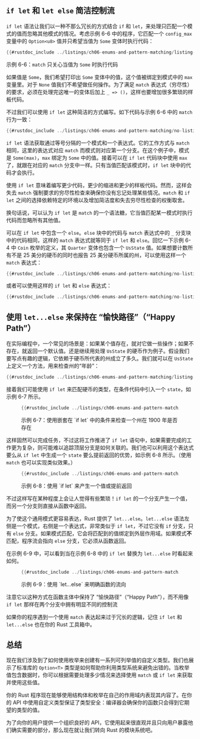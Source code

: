## `if let` 和 `let else` 简洁控制流

<!-- https://github.com/rust-lang/book/blob/main/src/ch06-03-if-let.md -->
<!-- commit 746bf4c43ef0a2810b1f2cb234bfadd5ca5382f6 -->

`if let` 语法让我们以一种不那么冗长的方式结合 `if` 和 `let`，来处理只匹配一个模式的值而忽略其他模式的情况。考虑示例 6-6 中的程序，它匹配一个 `config_max` 变量中的 `Option<u8>` 值并只希望当值为 `Some` 变体时执行代码：

```rust
{{#rustdoc_include ../listings/ch06-enums-and-pattern-matching/listing-06-06/src/main.rs:here}}
```

<span class="caption">示例 6-6：`match` 只关心当值为 `Some` 时执行代码</span>

如果值是 `Some`，我们希望打印出 `Some` 变体中的值，这个值被绑定到模式中的 `max` 变量里。对于 `None` 值我们不希望做任何操作。为了满足 `match` 表达式（穷尽性）的要求，必须在处理完这唯一的变体后加上 `_ => ()`，这样也要增加很多繁琐的样板代码。

不过我们可以使用 `if let` 这种简洁的方式编写。如下代码与示例 6-6 中的 `match` 行为一致：

```rust
{{#rustdoc_include ../listings/ch06-enums-and-pattern-matching/no-listing-12-if-let/src/main.rs:here}}
```

`if let` 语法获取通过等号分隔的一个模式和一个表达式。它的工作方式与 `match` 相同，这里的表达式对应 `match` 而模式则对应第一个分支。在这个例子中，模式是 `Some(max)`，`max` 绑定为 `Some` 中的值。接着可以在 `if let` 代码块中使用 `max` 了，就跟在对应的 `match` 分支中一样。只有当值匹配该模式时，`if let` 块中的代码才会执行。

使用 `if let` 意味着编写更少代码，更少的缩进和更少的样板代码。然而，这样会失去 `match` 强制要求的穷尽性检查来确保你没有忘记处理某些情况。`match` 和 `if let` 之间的选择依赖特定的环境以及增加简洁度和失去穷尽性检查的权衡取舍。

换句话说，可以认为 `if let` 是 `match` 的一个语法糖，它当值匹配某一模式时执行代码而忽略所有其他值。

可以在 `if let` 中包含一个 `else`。`else` 块中的代码与 `match` 表达式中的 `_` 分支块中的代码相同，这样的 `match` 表达式就等同于 `if let` 和 `else`。回忆一下示例 6-4 中 `Coin` 枚举的定义，其 `Quarter` 变体也包含一个 `UsState` 值。如果想要计数所有不是 25 美分的硬币的同时也报告 25 美分硬币所属的州，可以使用这样一个 `match` 表达式：

```rust
{{#rustdoc_include ../listings/ch06-enums-and-pattern-matching/no-listing-13-count-and-announce-match/src/main.rs:here}}
```

或者可以使用这样的 `if let` 和 `else` 表达式：

```rust
{{#rustdoc_include ../listings/ch06-enums-and-pattern-matching/no-listing-14-count-and-announce-if-let-else/src/main.rs:here}}
```

## 使用 `let...else` 来保持在 “愉快路径”（“Happy Path”）

在实际编程中，一个常见的场景是：如果某个值存在，就对它做一些操作；如果不存在，就返回一个默认值。还是继续用处理 `UsState` 的硬币作为例子。假设我们要写点有趣的逻辑，它依赖于硬币所代表的州成立了多久。我们就可以在 `UsState` 上定义一个方法，用来检查州的“年龄”：

```rust
{{#rustdoc_include ../listings/ch06-enums-and-pattern-matching/listing-06-07/src/main.rs:state}}
```

接着我们可能使用 `if let` 来匹配硬币的类型，在条件代码中引入一个 `state`，如示例 6-7 所示。

<figure class="listing">

```rust
{{#rustdoc_include ../listings/ch06-enums-and-pattern-matching/listing-06-07/src/main.rs:describe}}
```

<figcaption>示例 6-7：使用嵌套在 `if let` 中的条件来检查一个州在 1900 年是否存在</figcaption>

</figure>

这样固然可以完成任务，不过这将工作推进了 `if let` 语句中，如果需要完成的工作更为复杂，则可能难以追踪顶层分支是如何关联的。我们也可以利用这个表达式要么从 `if let` 中生成一个 `state` 要么提前返回的优势，如示例 6-8 所示。（使用 `match` 也可以实现类似效果。）

<figure class="listing">

```rust
{{#rustdoc_include ../listings/ch06-enums-and-pattern-matching/listing-06-08/src/main.rs:describe}}
```

<figcaption>示例 6-8：使用 `if let` 来产生一个值或提前返回</figcaption>

</figure>

不过这样写在某种程度上会让人觉得有些繁琐！`if let` 的一个分支产生一个值，而另一个分支则直接从函数中返回。

为了使这个通用模式更容易表达，Rust 提供了 `let...else`。`let...else` 语法左侧是一个模式，右侧是一个表达式，非常类似于 `if let`，不过它没有 `if` 分支，只有 `else` 分支。如果模式匹配，它会将匹配到的值绑定到外层作用域。如果模式**不**匹配，程序流会指向 `else` 分支，它必须从函数返回。

在示例 6-9 中，可以看到当在示例 6-8 中的 `if let` 替换为 `let...else` 时看起来如何。

<figure class="listing">

```rust
{{#rustdoc_include ../listings/ch06-enums-and-pattern-matching/listing-06-09/src/main.rs:describe}}
```

<figcaption>示例 6-9：使用 `let...else` 来明确函数的流向</figcaption>

</figure>

注意它以这种方式在函数主体中保持了 “愉快路径”（“Happy Path”），而不用像 `if let` 那样在两个分支中拥有明显不同的控制流

如果你的程序遇到一个使用 `match` 表达起来过于冗长的逻辑，记住 `if let` 和 `let...else` 也在你的 Rust 工具箱中。

## 总结

现在我们涉及到了如何使用枚举来创建有一系列可列举值的自定义类型。我们也展示了标准库的 `Option<T>` 类型是如何帮助你利用类型系统来避免出错的。当枚举值包含数据时，你可以根据需要处理多少情况来选择使用 `match` 或 `if let` 来获取并使用这些值。

你的 Rust 程序现在能够使用结构体和枚举在自己的作用域内表现其内容了。在你的 API 中使用自定义类型保证了类型安全：编译器会确保你的函数只会得到它期望的类型的值。

为了向你的用户提供一个组织良好的 API，它使用起来很直观并且只向用户暴露他们确实需要的部分，那么现在就让我们转向 Rust 的模块系统吧。
